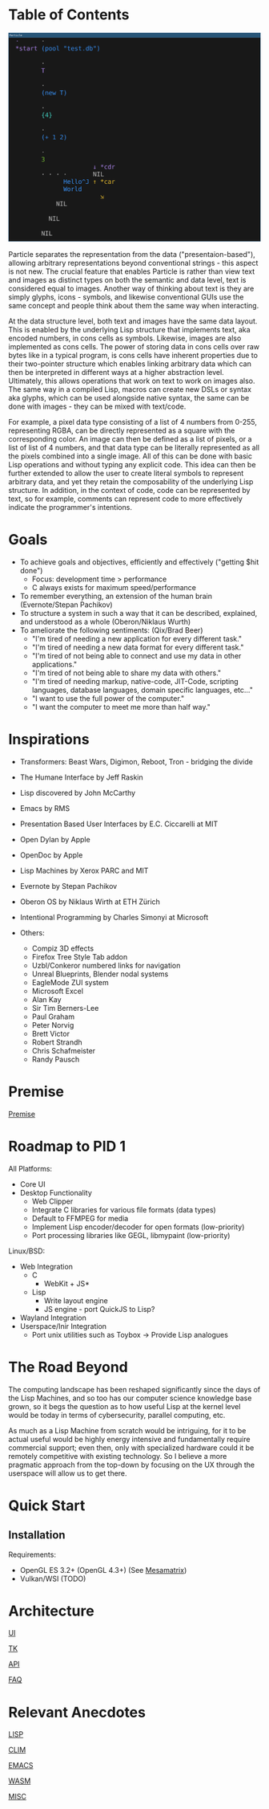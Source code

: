 Table of Contents
=================

![PARTICLE](https://github.com/Seteeri/Particle/blob/master/art/screenshot.png)

Particle separates the representation from the data ("presentaion-based"), allowing arbitrary representations beyond conventional strings - this aspect is not new. The crucial feature that enables Particle is rather than view text and images as distinct types on both the semantic and data level, text is considered equal to images. Another way of thinking about text is they are simply glyphs, icons - symbols, and likewise conventional GUIs use the same concept and people think about them the same way when interacting. 

At the data structure level, both text and images have the same data layout. This is enabled by the underlying Lisp structure that implements text, aka encoded numbers, in cons cells as symbols. Likewise, images are also implemented as cons cells. The power of storing data in cons cells over raw bytes like in a typical program, is cons cells have inherent properties due to their two-pointer structure which enables linking arbitrary data which can then be interpreted in different ways at a higher abstraction level. Ultimately, this allows operations that work on text to work on images also. The same way in a compiled Lisp, macros can create new DSLs or syntax aka glyphs, which can be used alongside native syntax, the same can be done with images - they can be mixed with text/code.

For example, a pixel data type consisting of a list of 4 numbers from 0-255, representing RGBA, can be directly represented as a square with the corresponding color. An image can then be defined as a list of pixels, or a list of list of 4 numbers, and that data type can be literally represented as all the pixels combined into a single image. All of this can be done with basic Lisp operations and without typing any explicit code. This idea can then be further extended to allow the user to create literal symbols to represent arbitrary data, and yet they retain the composability of the underlying Lisp structure. In addition, in the context of code, code can be represented by text, so for example, comments can represent code to more effectively indicate the programmer's intentions.

# Goals

* To achieve goals and objectives, efficiently and effectively ("getting $hit done")
  * Focus: development time > performance
  * C always exists for maximum speed/performance
* To remember everything, an extension of the human brain (Evernote/Stepan Pachikov)
* To structure a system in such a way that it can be described, explained, and understood as a whole (Oberon/Niklaus Wurth)
* To ameliorate the following sentiments: (Qix/Brad Beer)
  * "I'm tired of needing a new application for every different task."
  * "I'm tired of needing a new data format for every different task."
  * "I'm tired of not being able to connect and use my data in other applications."
  * "I'm tired of not being able to share my data with others."
  * "I'm tired of needing markup, native-code, JIT-Code, scripting languages, database languages, domain specific languages, etc..."
  * "I want to use the full power of the computer."
  * "I want the computer to meet me more than half way."
  
# Inspirations

* Transformers: Beast Wars, Digimon, Reboot, Tron - bridging the divide
* The Humane Interface by Jeff Raskin
* Lisp discovered by John McCarthy
* Emacs by RMS
* Presentation Based User Interfaces by E.C. Ciccarelli at MIT
* Open Dylan by Apple
* OpenDoc by Apple
* Lisp Machines by Xerox PARC and MIT
* Evernote by Stepan Pachikov
* Oberon OS by Niklaus Wirth at ETH Zürich
* Intentional Programming by Charles Simonyi at Microsoft
  
* Others:

  * Compiz 3D effects
  * Firefox Tree Style Tab addon
  * Uzbl/Conkeror numbered links for navigation
  * Unreal Blueprints, Blender nodal systems
  * EagleMode ZUI system
  * Microsoft Excel
  * Alan Kay
  * Sir Tim Berners-Lee
  * Paul Graham
  * Peter Norvig
  * Brett Victor
  * Robert Strandh
  * Chris Schafmeister
  * Randy Pausch
  
# Premise

[Premise](https://github.com/Seteeri/Particle/tree/master/doc/PREMISE.md)

# Roadmap to PID 1

All Platforms:

* Core UI
* Desktop Functionality
  * Web Clipper
  * Integrate C libraries for various file formats (data types)
  * Default to FFMPEG for media
  * Implement Lisp encoder/decoder for open formats (low-priority)
  * Port processing libraries like GEGL, libmypaint (low-priority)

Linux/BSD:

* Web Integration
  * C
    * WebKit + JS*
  * Lisp
    * Write layout engine
    * JS engine - port QuickJS to Lisp?
* Wayland Integration
* Userspace/Inir Integration
  * Port unix utilities such as Toybox -> Provide Lisp analogues


# The Road Beyond

The computing landscape has been reshaped significantly since the days of the Lisp Machines, and so too has our computer science knowledge base grown, so it begs the question as to how useful Lisp at the kernel level would be today in terms of cybersecurity, parallel computing, etc.

As much as a Lisp Machine from scratch would be intriguing, for it to be actual useful would be highly energy intensive and fundamentally require commercial support; even then, only with specialized hardware could it be remotely competitive with existing technology. So I believe a more pragmatic approach from the top-down by focusing on the UX through the userspace will allow us to get there.


# Quick Start

## Installation

Requirements:
* OpenGL ES 3.2+ (OpenGL 4.3+) (See [Mesamatrix](https://mesamatrix.net/))
* Vulkan/WSI (TODO)

# Architecture

[UI](https://github.com/Seteeri/Particle/tree/master/doc/UI.md)

[TK](https://github.com/Seteeri/Particle/tree/master/doc/TK.md)

[API](https://github.com/Seteeri/Particle/tree/master/doc/API.md)

[FAQ](https://github.com/Seteeri/Particle/tree/master/doc/FAQ.md)

# Relevant Anecdotes

[LISP](https://github.com/Seteeri/Particle/tree/master/doc/ANECDOTES-LISP.md)

[CLIM](https://github.com/Seteeri/Particle/tree/master/doc/ANECDOTES-CLIM.md)

[EMACS](https://github.com/Seteeri/Particle/tree/master/doc/ANECDOTES-EMACS.md)

[WASM](https://github.com/Seteeri/Particle/tree/master/doc/ANECDOTES-WASM.md)

[MISC](https://github.com/Seteeri/Particle/tree/master/doc/ANECDOTES-MISC.md)
